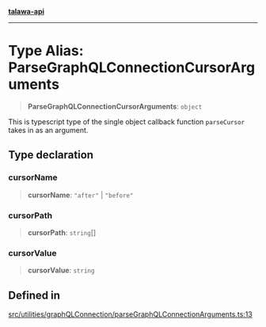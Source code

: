 [**talawa-api**](../../../../README.md)

***

# Type Alias: ParseGraphQLConnectionCursorArguments

> **ParseGraphQLConnectionCursorArguments**: `object`

This is typescript type of the single object callback function `parseCursor` takes in as
an argument.

## Type declaration

### cursorName

> **cursorName**: `"after"` \| `"before"`

### cursorPath

> **cursorPath**: `string`[]

### cursorValue

> **cursorValue**: `string`

## Defined in

[src/utilities/graphQLConnection/parseGraphQLConnectionArguments.ts:13](https://github.com/Suyash878/talawa-api/blob/b5a9d8b4a1ea678a3d6f5b710b3721f91a3052fc/src/utilities/graphQLConnection/parseGraphQLConnectionArguments.ts#L13)
